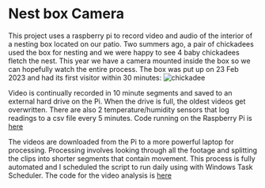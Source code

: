 # Nest box Camera
This project uses a raspberry pi to record video and audio of the interior of a nesting box located on our patio. Two summers ago, a pair of chickadees used the box for nesting and we were happy to see 4 baby chickadees fletch the nest. This year we have a camera mounted inside the box so we can hopefully watch the entire process. The box was put up on 23 Feb 2023 and had its first visitor within 30 minutes: 
![chickadee](/images/chickadee_checkout.gif)

Video is continually recorded in 10 minute segments and saved to an external hard drive on the Pi. When the drive is full, the oldest videos get overwritten. There are also 2 temperature/humidity sensors that log readings to a csv file every 5 minutes. Code running on the Raspberry Pi is [here](/raspberry_pi/)

The videos are downloaded from the Pi to a more powerful laptop for processing. Processing involves looking through all the footage and splitting the clips into shorter segments that contain movement. This process is fully automated and I scheduled the script to run daily using with Windows Task Scheduler. The code for the video analysis is [here](/video_analysis/)
